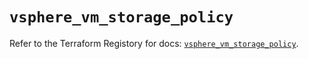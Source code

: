 # `vsphere_vm_storage_policy`

Refer to the Terraform Registory for docs: [`vsphere_vm_storage_policy`](https://registry.terraform.io/providers/hashicorp/vsphere/2.6.0/docs/resources/vm_storage_policy).
